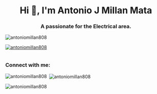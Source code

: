 <h1 align="center">Hi 👋, I'm Antonio J Millan Mata</h1>
<h3 align="center">A passionate for the Electrical area.</h3>

<p align="left"> <img src="https://komarev.com/ghpvc/?username=antoniomillan808&label=Profile%20views&color=0e75b6&style=flat" alt="antoniomillan808" /> </p>

<p align="left"> <a href="https://github.com/ryo-ma/github-profile-trophy"><img src="https://github-profile-trophy.vercel.app/?username=antoniomillan808" alt="antoniomillan808" /></a> </p>

<p align="left"> <a href="https://twitter.com/" target="blank"><img src="https://img.shields.io/twitter/follow/?logo=twitter&style=for-the-badge" alt="" /></a> </p>

<h3 align="left">Connect with me:</h3>
<p align="left">
</p>

<p><img align="left" src="https://github-readme-stats.vercel.app/api/top-langs?username=antoniomillan808&show_icons=true&locale=en&layout=compact" alt="antoniomillan808" /></p>

<p>&nbsp;<img align="center" src="https://github-readme-stats.vercel.app/api?username=antoniomillan808&show_icons=true&locale=en" alt="antoniomillan808" /></p>

<p><img align="center" src="https://github-readme-streak-stats.herokuapp.com/?user=antoniomillan808&" alt="antoniomillan808" /></p>
